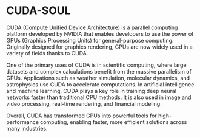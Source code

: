 # CUDA-SOUL

CUDA (Compute Unified Device Architecture) is a parallel computing platform developed by NVIDIA that enables developers to use the power of GPUs (Graphics Processing Units) for general-purpose computing. Originally designed for graphics rendering, GPUs are now widely used in a variety of fields thanks to CUDA.

One of the primary uses of CUDA is in scientific computing, where large datasets and complex calculations benefit from the massive parallelism of GPUs. Applications such as weather simulation, molecular dynamics, and astrophysics use CUDA to accelerate computations. In artificial intelligence and machine learning, CUDA plays a key role in training deep neural networks faster than traditional CPU methods. It is also used in image and video processing, real-time rendering, and financial modeling.

Overall, CUDA has transformed GPUs into powerful tools for high-performance computing, enabling faster, more efficient solutions across many industries.
